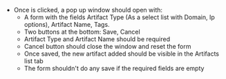 * Once is clicked, a pop up window should open with:
    * A form with the fields Artifact Type (As a select list with Domain, Ip options), Artifact Name, Tags.
    * Two buttons at the bottom: Save, Cancel
    * Artifact Type and Artifact Name should be required
    * Cancel button should close the window and reset the form
    * Once saved, the new artifact added should be visible in the Artifacts list tab
    * The form shouldn't do any save if the required fields are empty
